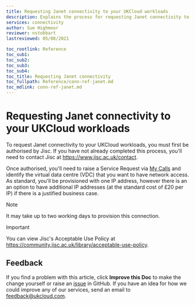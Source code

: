 ```yaml
---
title: Requesting Janet connectivity to your UKCloud workloads
description: Explains the process for requesting Janet connectivity to your existing VDC
services: connectivity
author: Sue Highmoor
reviewer: nstobbart
lastreviewed: 05/08/2021

toc_rootlink: Reference
toc_sub1: 
toc_sub2:
toc_sub3:
toc_sub4:
toc_title: Requesting Janet connectivity
toc_fullpath: Reference/conn-ref-janet.md
toc_mdlink: conn-ref-janet.md
---
```


# Requesting Janet connectivity to your UKCloud workloads

To request Janet connectivity to your UKCloud workloads, you must first be authorised by Jisc. If you have not already completed this process, you'll need to contact Jisc at <https://www.jisc.ac.uk/contact>.

Once authorised, you'll need to raise a Service Request via [My Calls](https://portal.skyscapecloud.com/support/ivanti) and identify the virtual data centre (VDC) that you want to have network access. As standard, you'll be provisioned with one IP address, however there is an an option to have additional IP addresses (at the standard cost of £20 per IP) if there is a justified business case.

> [!NOTE]
> It may take up to two working days to provision this connection.

> [!IMPORTANT]
> You can view Jisc's Acceptable Use Policy at <https://community.jisc.ac.uk/library/acceptable-use-policy>.

## Feedback

If you find a problem with this article, click **Improve this Doc** to make the change yourself or raise an [issue](https://github.com/UKCloud/documentation/issues) in GitHub. If you have an idea for how we could improve any of our services, send an email to <feedback@ukcloud.com>.

